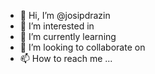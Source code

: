 - 👋 Hi, I’m @josipdrazin
- 👀 I’m interested in  
- 🌱 I’m currently learning  
- 💞️ I’m looking to collaborate on 
- 📫 How to reach me ... 

<!---
josipdrazin/josipdrazin is a ✨ special ✨ repository because its `README.md` (this file) appears on your GitHub profile.
You can click the Preview link to take a look at your changes.
--->
